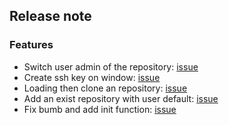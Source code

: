 ## Release note
###  Features
- Switch user admin of the repository: [issue](https://github.com/9bany/git-switch/issues/99)
- Create ssh key on window: [issue](https://github.com/9bany/git-switch/issues/39)
- Loading then clone an repository: [issue](https://github.com/9bany/git-switch/issues/91)
- Add an exist repository with user default: [issue](https://github.com/9bany/git-switch/issues/109)
- Fix bumb and add init function: [issue](https://github.com/9bany/git-switch/issues/138)